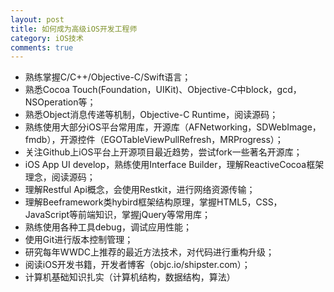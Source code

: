 ```yaml
---
layout: post
title: 如何成为高级iOS开发工程师
category: iOS技术
comments: true
---
```

- 熟练掌握C/C++/Objective-C/Swift语言；
- 熟悉Cocoa Touch(Foundation，UIKit)、Objective-C中block，gcd，NSOperation等；
- 熟悉Object消息传递等机制，Objective-C Runtime，阅读源码；
- 熟练使用大部分iOS平台常用库，开源库（AFNetworking，SDWebImage，fmdb），开源控件（EGOTableViewPullRefresh，MRProgress）；
- 关注Github上iOS平台上开源项目最近趋势，尝试fork一些著名开源库；
- iOS App UI develop，熟练使用Interface Builder，理解ReactiveCocoa框架理念，阅读源码；
- 理解Restful Api概念，会使用Restkit，进行网络资源传输；
- 理解Beeframework类hybird框架结构原理，掌握HTML5，CSS，JavaScript等前端知识，掌握jQuery等常用库；
- 熟练使用各种工具debug，调试应用性能；
- 使用Git进行版本控制管理；
- 研究每年WWDC上推荐的最近方法技术，对代码进行重构升级；
- 阅读iOS开发书籍，开发者博客（objc.io/shipster.com）；
- 计算机基础知识扎实（计算机结构，数据结构，算法）
